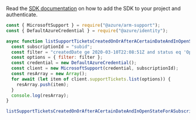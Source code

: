 Read the [SDK documentation](https://github.com/Azure/azure-sdk-for-js/blob/%40azure%2Farm-support_2.0.1/sdk/support/arm-support/README.md) on how to add the SDK to your project and authenticate.

```javascript
const { MicrosoftSupport } = require("@azure/arm-support");
const { DefaultAzureCredential } = require("@azure/identity");

async function listSupportTicketsCreatedOnOrAfterACertainDateAndInOpenStateForASubscription() {
  const subscriptionId = "subid";
  const filter = "createdDate ge 2020-03-10T22:08:51Z and status eq 'Open'";
  const options = { filter: filter };
  const credential = new DefaultAzureCredential();
  const client = new MicrosoftSupport(credential, subscriptionId);
  const resArray = new Array();
  for await (let item of client.supportTickets.list(options)) {
    resArray.push(item);
  }
  console.log(resArray);
}

listSupportTicketsCreatedOnOrAfterACertainDateAndInOpenStateForASubscription().catch(console.error);
```

